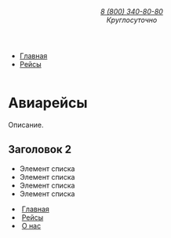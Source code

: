 <!DOCTYPE html>
<html lang="ru">
  <head>
    <meta charset="UTF-8">
    <meta name="viewport" content="width=device-width, initial-scale=1">
    <title>Авиакомпания Air Asia</title>
  </head>
  <body>
    <div class="wrapper">
      <header class="header">
        <a href="/" class="logo">
          <img src="" alt="" class="logo__pic">
        </a>
        <address class="contacts">
          <a href="tel:+88003408080" class="contacts__phone">8 (800) 340-80-80</a>
          <div class="contacts__workhours">Круглосуточно</div>
        </address>
      </header>
      <div class="page-content">
        <main class="main-content">
          <nav class="breadcrumbs">
            <ul class="breadcrumbs__list">
              <li class="breadcrumbs__item">
                <a href="#" class="breadcrumbs__link">Главная</a>
                <div class="breadcrumbs__separator"></div>
              </li>
              <li class="breadcrumbs__item">
                <a href="#" class="breadcrumbs__link">Рейсы</a>
              </li>
            </ul>
          </nav>
          <div class="route">
            <div class="route__img">
              <img src="" alt="" class="route__img_elem">
              <h1 class="route__img__title">Авиарейсы</h1>
            </div>
            <div class="route__header">
              <article class="route__description">
                <p class="route__description-paragraph">
                  Описание.
                </p>
                <h2 class="route__description-title">Заголовок 2</h2>
                <ul class="route__description-list">
                  <li class="route__description-title">
                    Элемент списка
                  </li>
                  <li class="route__description-title">
                    Элемент списка
                  </li>
                  <li class="route__description-title">
                    Элемент списка
                  </li>
                  <li class="route__description-title">
                    Элемент списка
                  </li>
                </ul>
              </article>
            </div>
          </div>
        </main>
        <aside class="sidebar">
          <nav class="menu">
            <ul class="menu__list">
              <li class="menu__item">
              <img src="#" alt="" class="menu__icon">
              <a href="#" class="menu__title">Главная</a>
              </li>
              <li class="menu__item">
              <img src="#" alt="" class="menu__icon">
              <a href="#" class="menu__title">Рейсы</a>
              </li>
              <li class="menu__item">
              <img src="#" alt="" class="menu__icon">
              <a href="#" class="menu__title">О нас</a>
              </li>
            </ul>
          </nav>
        </aside>
      </div>
    </div>
  </body>
</html>
